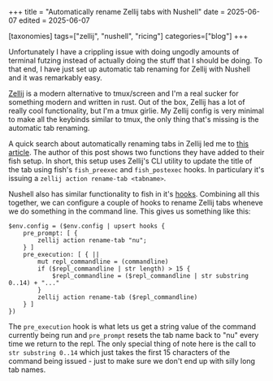 +++
title = "Automatically rename Zellij tabs with Nushell"
date = 2025-06-07
edited = 2025-06-07

[taxonomies]
tags=["zellij", "nushell", "ricing"]
categories=["blog"] 
+++

Unfortunately I have a crippling issue with doing ungodly amounts of terminal futzing
instead of actually doing the stuff that I should be doing. To that end, I have just set
up automatic tab renaming for Zellij with Nushell and it was remarkably easy.

[Zellij](https://zellij.dev/) is a modern alternative to tmux/screen and I'm a real
sucker for something modern and written in rust. Out of the box, Zellij has a lot of
really cool functionality, but I'm a tmux girlie. My Zellij config is very minimal to
make all the keybinds similar to tmux, the only thing that's missing is the automatic
tab renaming.

A quick search about automatically renaming tabs in Zellij led me to [this
article](https://haseebmajid.dev/posts/2024-07-26-how-i-configured-zellij-status-bar/).
The author of this post shows two functions they have added to their fish setup. In
short, this setup uses Zellij's CLI utility to update the title of the tab using fish's
`fish_preexec` and `fish_postexec` hooks. In particulary it's issuing a `zellij action
rename-tab <tabname>`.

Nushell also has similar functionality to fish in it's
[hooks](https://www.nushell.sh/book/hooks.html#hooks). Combining all this together, we
can configure a couple of hooks to rename Zellij tabs wheneve we do something in the
command line. This gives us something like this:

```nu
$env.config = ($env.config | upsert hooks {
    pre_prompt: [ { 
        zellij action rename-tab "nu";
    } ]
    pre_execution: [ { || 
        mut repl_commandline = (commandline)
        if ($repl_commandline | str length) > 15 {
            $repl_commandline = ($repl_commandline | str substring 0..14) + "..."
        }
        zellij action rename-tab ($repl_commandline)
    } ]
})
```
The `pre_execution` hook is what lets us get a string value of the command currently
being run and `pre_prompt` resets the tab name back to "nu" every time we return to the
repl. The only special thing of note here is the call to `str substring 0..14` which just takes
the first 15 characters of the command being issued - just to make sure we don't end up
with silly long tab names.

